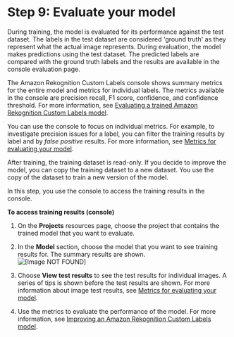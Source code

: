 # Step 9: Evaluate your model<a name="tutorial-step-evaluate-model"></a>

During training, the model is evaluated for its performance against the test dataset\. The labels in the test dataset are considered 'ground truth' as they represent what the actual image represents\. During evaluation, the model makes predictions using the test dataset\. The predicted labels are compared with the ground truth labels and the results are available in the console evaluation page\.

The Amazon Rekognition Custom Labels console shows summary metrics for the entire model and metrics for individual labels\. The metrics available in the console are precision recall, F1 score, confidence, and confidence threshold\. For more information, see [Evaluating a trained Amazon Rekognition Custom Labels model](tr-train-results.md)\.

You can use the console to focus on individual metrics\. For example, to investigate precision issues for a label, you can filter the training results by label and by *false positive* results\. For more information, see [Metrics for evaluating your model](tr-metrics-use.md)\.

After training, the training dataset is read\-only\. If you decide to improve the model, you can copy the training dataset to a new dataset\. You use the copy of the dataset to train a new version of the model\. 

In this step, you use the console to access the training results in the console\. 

**To access training results \(console\)**

1. On the **Projects** resources page, choose the project that contains the trained model that you want to evaluate\.

1. In the **Model** section, choose the model that you want to see training results for\. The summary results are shown\.   
![\[Image NOT FOUND\]](http://docs.aws.amazon.com/rekognition/latest/customlabels-dg/images/evaluation-results.png)

1. Choose **View test results** to see the test results for individual images\. A series of tips is shown before the test results are shown\. For more information about image test results, see [Metrics for evaluating your model](tr-metrics-use.md)\.

1. Use the metrics to evaluate the performance of the model\. For more information, see [Improving an Amazon Rekognition Custom Labels model](tr-improve-model.md)\. 